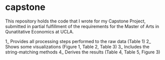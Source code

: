 # capstone
This repository holds the code that I wrote for my Capstone Project, 
submitted in partial fulfillment of the requirements for the Master of Arts in Qunatitative Economics at UCLA.

1_ Provides all processing steps performed to the raw data (Table 1)
2_ Shows some visualizations (Figure 1, Table 2, Table 3)
3_ Includes the string-matching methods 
4_ Derives the results (Table 4, Table 5, Figure 3)
